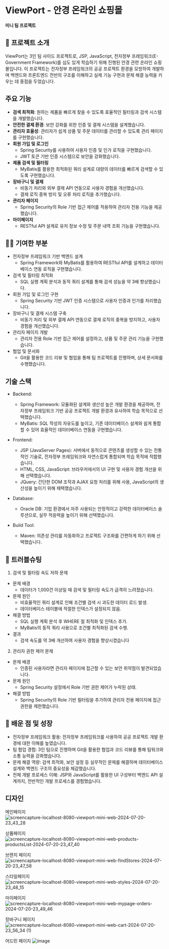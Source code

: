# ViewPort - 안경 온라인 쇼핑몰

**미니 팀 프로젝트**


## 📌 프로젝트 소개
ViewPort는 3인 팀 사이드 프로젝트로, JSP, JavaScript, 전자정부 프레임워크(E-Government Framework)를 심도 있게 학습하기 위해 진행된 안경 관련 온라인 쇼핑몰입니다.
이 프로젝트는 전자정부 프레임워크의 공공 프로젝트 환경을 모방하여 개발하며 백엔드와 프론트엔드 전반의 구조를 이해하고 실제 기능 구현과 문제 해결 능력을 키우는 데 중점을 두었습니다.

## 주요 기능
- **검색 최적화**: 원하는 제품을 빠르게 찾을 수 있도록 효율적인 필터링과 검색 시스템을 개발했습니다.  
- **안전한 결제 환경**: 보안 강화를 위한 인증 및 결제 시스템을 설계했습니다.  
- **관리자 효율성**: 관리자가 쉽게 상품 및 주문 데이터를 관리할 수 있도록 관리 페이지를 구현했습니다.
- **회원 가입 및 로그인**  
  - Spring Security를 사용하여 사용자 인증 및 인가 로직을 구현했습니다.  
  - JWT 토큰 기반 인증 시스템으로 보안을 강화했습니다.  
- **제품 검색 및 필터링**  
  - MyBatis를 활용한 최적화된 쿼리 설계로 대량의 데이터를 빠르게 검색할 수 있도록 구현했습니다.  
- **장바구니 및 결제**  
  - 비동기 처리와 외부 결제 API 연동으로 사용자 경험을 개선했습니다.  
  - 결제 로직 중복 방지 및 오류 처리 로직을 추가했습니다.  
- **관리자 페이지**  
  - Spring Security의 Role 기반 접근 제어를 적용하여 관리자 전용 기능을 제공했습니다.  
- **마이페이지**  
  - RESTful API 설계로 유저 정보 수정 및 주문 내역 조회 기능을 구현했습니다.
    
## 👨‍💻 기여한 부분
- 전자정부 프레임워크 기반 백엔드 설계
  - Spring Framework와 MyBatis를 활용하여 RESTful API를 설계하고 데이터베이스 연동 로직을 구현했습니다.
- 검색 및 필터링 최적화
  - SQL 실행 계획 분석과 동적 쿼리 설계를 통해 검색 성능을 약 3배 향상했습니다.
- 회원 가입 및 로그인 구현
  - Spring Security 기반 JWT 인증 시스템으로 사용자 인증과 인가를 처리했습니다.
- 장바구니 및 결제 시스템 구축
  - 비동기 처리 및 외부 결제 API 연동으로 결제 로직의 중복을 방지하고, 사용자 경험을 개선했습니다.
- 관리자 페이지 개발
  - 관리자 전용 Role 기반 접근 제어를 설정하고, 상품 및 주문 관리 기능을 구현했습니다.
- 협업 및 문서화
  - Git을 활용한 코드 리뷰 및 협업을 통해 팀 프로젝트를 진행하며, 상세 문서화를 수행했습니다.

## 기술 스택

- Backend:

  - Spring Framework: 모듈화된 설계와 생산성 높은 개발 환경을 제공하며, 전자정부 프레임워크 기반 공공 프로젝트 개발 환경과 유사하여 학습 목적으로 선택했습니다.
  - MyBatis: SQL 작성의 자유도를 높이고, 기존 데이터베이스 설계와 쉽게 통합할 수 있어 효율적인 데이터베이스 연동을 구현했습니다.
- Frontend:

  - JSP (JavaServer Pages): 서버에서 동적으로 콘텐츠를 생성할 수 있는 전통적인 기술로, 전자정부 프레임워크와 자연스럽게 통합되며 학습 목적에 적합했습니다.
  - HTML, CSS, JavaScript: 브라우저에서의 UI 구현 및 사용자 경험 개선을 위해 선택했습니다.
  - JQuery: 간단한 DOM 조작과 AJAX 요청 처리를 위해 사용, JavaScript의 생산성을 높이기 위해 채택했습니다.
- Database:

  - Oracle DB: 기업 환경에서 자주 사용되는 안정적이고 강력한 데이터베이스 솔루션으로, 실무 적응력을 높이기 위해 선택했습니다.
- Build Tool:

  - Maven: 의존성 관리를 자동화하고 프로젝트 구조화를 간편하게 하기 위해 선택했습니다.


## 🚨 트러블슈팅
1. 검색 및 필터링 속도 저하 문제
  - 문제 배경
    - 데이터가 1,000건 이상일 때 검색 및 필터링 속도가 급격히 느려졌습니다.
  - 문제 원인
    - 비효율적인 쿼리 설계로 인해 조건별 검색 시 과도한 데이터 로드 발생.
    - 데이터베이스 테이블에 적절한 인덱스가 설정되지 않음.
  - 해결 방법
    - SQL 실행 계획 분석 후 WHERE 절 최적화 및 인덱스 추가.
    - MyBatis의 동적 쿼리 사용으로 조건별 최적화된 검색 수행.
  - 결과
    - 검색 속도를 약 3배 개선하여 사용자 경험을 향상시켰습니다

 2. 관리자 권한 제어 문제
  - 문제 배경
    - 인증된 사용자라면 관리자 페이지에 접근할 수 있는 보안 취약점이 발견되었습니다.
  - 문제 원인
    - Spring Security 설정에서 Role 기반 권한 제어가 누락된 상태.
  - 해결 방법
    - Spring Security의 Role 기반 필터링을 추가하여 관리자 전용 페이지에 접근 권한을 제한했습니다.

## 🌟 배운 점 및 성장
- 전자정부 프레임워크 활용: 전자정부 프레임워크를 사용하여 공공 프로젝트 개발 환경에 대한 이해를 높였습니다.
- 팀 협업 경험: 3인 팀으로 진행하며 Git을 활용한 협업과 코드 리뷰를 통해 팀워크와 소통 능력을 강화했습니다.
- 문제 해결 역량: 검색 최적화, 보안 설정 등 실무적인 문제를 해결하며 데이터베이스 설계와 백엔드 구조의 중요성을 체감했습니다.
- 전체 개발 프로세스 이해: JSP와 JavaScript를 활용한 UI 구성부터 백엔드 API 설계까지, 전반적인 개발 프로세스를 경험했습니다.

## 디자인
메인페이지
![screencapture-localhost-8080-viewport-mini-web-2024-07-20-23_43_28](https://github.com/user-attachments/assets/50fae759-2420-4530-8325-9284fca0e69a)


상품페이지
![screencapture-localhost-8080-viewport-mini-web-products-productsList-2024-07-20-23_47_40](https://github.com/user-attachments/assets/f0df9732-e915-4b84-92f2-627e32a8b1f0)

브렌치 페이지
![screencapture-localhost-8080-viewport-mini-web-findStores-2024-07-20-23_47_58](https://github.com/user-attachments/assets/eba2c6d4-a501-4fc3-88f8-9159aa064b46)

스타일페이지
![screencapture-localhost-8080-viewport-mini-web-styles-2024-07-20-23_48_15](https://github.com/user-attachments/assets/9f864a00-9484-42e7-8648-c3e53afa02c3)

마이페이지
![screencapture-localhost-8080-viewport-mini-web-mypage-orders-2024-07-20-23_49_46](https://github.com/user-attachments/assets/81bd8674-9aba-48d3-b088-304401341a3b)

장바구니 페이지
![screencapture-localhost-8080-viewport-mini-web-cart-2024-07-20-23_56_34 (1)](https://github.com/user-attachments/assets/77f60433-464a-48c9-943e-b7edbe434df0)

어드민 페이지
![image](https://github.com/user-attachments/assets/72156c49-dacc-4539-aa66-f22fa3a635cf)
